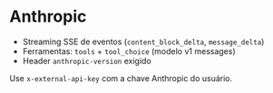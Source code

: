 # Anthropic

- Streaming SSE de eventos (`content_block_delta`, `message_delta`)
- Ferramentas: `tools` + `tool_choice` (modelo v1 messages)
- Header `anthropic-version` exigido

Use `x-external-api-key` com a chave Anthropic do usuário.


